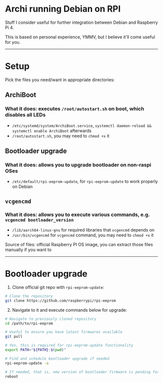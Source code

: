 # Archi running Debian on RPI

Stuff I consider useful for further integration between Debian and Raspberry Pi 4.

This is based on personal experience, YMMV, but I believe it'll come useful for you.

---

# Setup

Pick the files you need/want in appropriate directories:

## ArchiBoot

### What it does: executes `/root/autostart.sh` on boot, which disables all LEDs

- `/etc/systemd/system/ArchiBoot.service`, `systemctl daemon-reload && systemctl enable ArchiBoot` afterwards
- `/root/autostart.sh`, you may need to `chmod +x` it

## Bootloader upgrade

### What it does: allows you to upgrade bootloader on non-raspi OSes

- `/etc/default/rpi-eeprom-update`, for `rpi-eeprom-update` to work properly on Debian

## `vcgencmd`

### What it does: allows you to execute various commands, e.g. `vcgencmd bootloader_version`

- `/lib/aarch64-linux-gnu` for required libraries that `vcgencmd` depends on
- `/usr/bin/vcgencmd` for `vcgencmd` command, you may need to `chmod +x` it

Source of files: official Raspberry PI OS image, you can extract those files manually if you want to

---

# Bootloader upgrade

1. Clone official git repo with `rpi-eeprom-update`:

```sh
# Clone the repository
git clone https://github.com/raspberrypi/rpi-eeprom
```

2. Navigate to it and execute commands below for upgrade:

```sh
# Navigate to previously cloned repository
cd /path/to/rpi-eeprom

# Useful to ensure you have latest firmwares available
git pull

# Yes, this is required for rpi-eeprom-update functionality
export PATH="${PATH}:$(pwd)"

# Find and schedule bootloader upgrade if needed
rpi-eeprom-update -a

# If needed, that is, new version of bootloader firmware is pending for update
reboot
```
